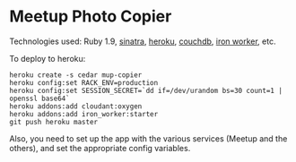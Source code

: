 Meetup Photo Copier
===================

Technologies used: Ruby 1.9, [sinatra], [heroku], [couchdb], [iron worker], etc.

To deploy to heroku:

```
heroku create -s cedar mup-copier
heroku config:set RACK_ENV=production
heroku config:set SESSION_SECRET=`dd if=/dev/urandom bs=30 count=1 | openssl base64`
heroku addons:add cloudant:oxygen
heroku addons:add iron_worker:starter
git push heroku master
```

Also, you need to set up the app with the various services (Meetup and the others), and set the appropriate config variables.

[sinatra]: http://www.sinatrarb.com/
[heroku]: http://www.heroku.com/
[couchdb]: https://couchdb.apache.org/
[iron worker]: http://www.iron.io/products/worker
